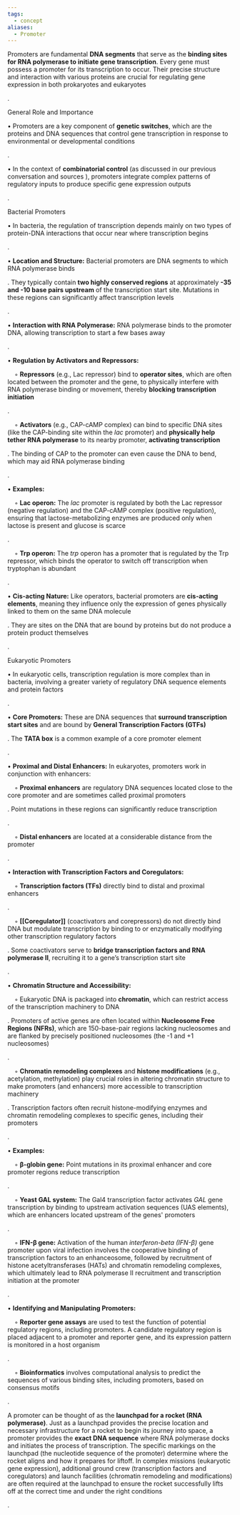 ```yaml
---
tags:
  - concept
aliases:
  - Promoter
---
```


Promoters are fundamental **DNA segments** that serve as the **binding sites for RNA polymerase to initiate gene transcription**. Every gene must possess a promoter for its transcription to occur. Their precise structure and interaction with various proteins are crucial for regulating gene expression in both prokaryotes and eukaryotes

.

General Role and Importance

• Promoters are a key component of **genetic switches**, which are the proteins and DNA sequences that control gene transcription in response to environmental or developmental conditions

.

• In the context of **combinatorial control** (as discussed in our previous conversation and sources ), promoters integrate complex patterns of regulatory inputs to produce specific gene expression outputs

.

Bacterial Promoters

• In bacteria, the regulation of transcription depends mainly on two types of protein-DNA interactions that occur near where transcription begins

.

• **Location and Structure:** Bacterial promoters are DNA segments to which RNA polymerase binds

. They typically contain **two highly conserved regions** at approximately **-35 and -10 base pairs upstream** of the transcription start site. Mutations in these regions can significantly affect transcription levels

.

• **Interaction with RNA Polymerase:** RNA polymerase binds to the promoter DNA, allowing transcription to start a few bases away

.

• **Regulation by Activators and Repressors:**

    ◦ **Repressors** (e.g., Lac repressor) bind to **operator sites**, which are often located between the promoter and the gene, to physically interfere with RNA polymerase binding or movement, thereby **blocking transcription initiation**

.

    ◦ **Activators** (e.g., CAP-cAMP complex) can bind to specific DNA sites (like the CAP-binding site within the _lac_ promoter) and **physically help tether RNA polymerase** to its nearby promoter, **activating transcription**

. The binding of CAP to the promoter can even cause the DNA to bend, which may aid RNA polymerase binding

.

• **Examples:**

    ◦ **Lac operon:** The _lac_ promoter is regulated by both the Lac repressor (negative regulation) and the CAP-cAMP complex (positive regulation), ensuring that lactose-metabolizing enzymes are produced only when lactose is present and glucose is scarce

.

    ◦ **Trp operon:** The _trp_ operon has a promoter that is regulated by the Trp repressor, which binds the operator to switch off transcription when tryptophan is abundant

.

• **Cis-acting Nature:** Like operators, bacterial promoters are **cis-acting elements**, meaning they influence only the expression of genes physically linked to them on the same DNA molecule

. They are sites on the DNA that are bound by proteins but do not produce a protein product themselves

.

Eukaryotic Promoters

• In eukaryotic cells, transcription regulation is more complex than in bacteria, involving a greater variety of regulatory DNA sequence elements and protein factors

.

• **Core Promoters:** These are DNA sequences that **surround transcription start sites** and are bound by **General Transcription Factors (GTFs)**

. The **TATA box** is a common example of a core promoter element

.

• **Proximal and Distal Enhancers:** In eukaryotes, promoters work in conjunction with enhancers:

    ◦ **Proximal enhancers** are regulatory DNA sequences located close to the core promoter and are sometimes called proximal promoters

. Point mutations in these regions can significantly reduce transcription

.

    ◦ **Distal enhancers** are located at a considerable distance from the promoter

.

• **Interaction with Transcription Factors and Coregulators:**

    ◦ **Transcription factors (TFs)** directly bind to distal and proximal enhancers

.

    ◦ **[[Coregulator]]** (coactivators and corepressors) do not directly bind DNA but modulate transcription by binding to or enzymatically modifying other transcription regulatory factors

. Some coactivators serve to **bridge transcription factors and RNA polymerase II**, recruiting it to a gene’s transcription start site

.

• **Chromatin Structure and Accessibility:**

    ◦ Eukaryotic DNA is packaged into **chromatin**, which can restrict access of the transcription machinery to DNA

. Promoters of active genes are often located within **Nucleosome Free Regions (NFRs)**, which are 150-base-pair regions lacking nucleosomes and are flanked by precisely positioned nucleosomes (the -1 and +1 nucleosomes)

.

    ◦ **Chromatin remodeling complexes** and **histone modifications** (e.g., acetylation, methylation) play crucial roles in altering chromatin structure to make promoters (and enhancers) more accessible to transcription machinery

. Transcription factors often recruit histone-modifying enzymes and chromatin remodeling complexes to specific genes, including their promoters

.

• **Examples:**

    ◦ **β-globin gene:** Point mutations in its proximal enhancer and core promoter regions reduce transcription

.

    ◦ **Yeast GAL system:** The Gal4 transcription factor activates _GAL_ gene transcription by binding to upstream activation sequences (UAS elements), which are enhancers located upstream of the genes' promoters

.

    ◦ **IFN-β gene:** Activation of the human _interferon-beta (IFN-β)_ gene promoter upon viral infection involves the cooperative binding of transcription factors to an enhanceosome, followed by recruitment of histone acetyltransferases (HATs) and chromatin remodeling complexes, which ultimately lead to RNA polymerase II recruitment and transcription initiation at the promoter

.

• **Identifying and Manipulating Promoters:**

    ◦ **Reporter gene assays** are used to test the function of potential regulatory regions, including promoters. A candidate regulatory region is placed adjacent to a promoter and reporter gene, and its expression pattern is monitored in a host organism

.

    ◦ **Bioinformatics** involves computational analysis to predict the sequences of various binding sites, including promoters, based on consensus motifs

.

A promoter can be thought of as the **launchpad for a rocket (RNA polymerase)**. Just as a launchpad provides the precise location and necessary infrastructure for a rocket to begin its journey into space, a promoter provides the **exact DNA sequence** where RNA polymerase docks and initiates the process of transcription. The specific markings on the launchpad (the nucleotide sequence of the promoter) determine where the rocket aligns and how it prepares for liftoff. In complex missions (eukaryotic gene expression), additional ground crew (transcription factors and coregulators) and launch facilities (chromatin remodeling and modifications) are often required at the launchpad to ensure the rocket successfully lifts off at the correct time and under the right conditions

.